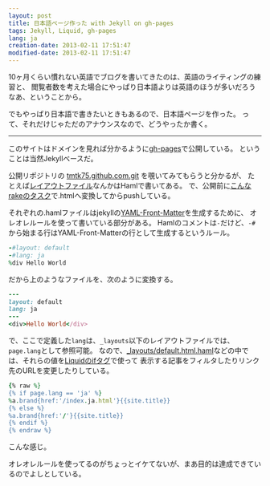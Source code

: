 ```yaml
---
layout: post
title: 日本語ページ作った with Jekyll on gh-pages
tags: Jekyll, Liquid, gh-pages
lang: ja
creation-date: 2013-02-11 17:51:47
modified-date: 2013-02-11 17:51:47
---
```

10ヶ月くらい慣れない英語でブログを書いてきたのは、英語のライティングの練習と、
閲覧者数を考えた場合にやっぱり日本語よりは英語のほうが多いだろうなあ、ということから。

でもやっぱり日本語で書きたいときもあるので、日本語ページを作った。
って、それだけじゃただのアナウンスなので、どうやったか書く。

<hr>

このサイトはドメインを見れば分かるように[gh-pages][gh-pages]で公開している。
ということは当然Jekyllベースだ。

公開リポジトリの [tmtk75.github.com.git][tmtk75.github.com] を覗いてみてもらうと分かるが、
たとえば[レイアウトファイル][_layouts]なんかはHamlで書いてある。
で、公開前に[こんなrakeのタスク][rake-task]で.htmlへ変換してからpushしている。

  [gh-pages]: http://pages.github.com/
  [tmtk75.github.com]: http://github.com/tmtk75/tmtk75.github.com.git
  [_layouts]: https://github.com/tmtk75/tmtk75.github.com/tree/master/_layouts
  [rake-task]: https://github.com/tmtk75/tmtk75.github.com/blob/master/Rakefile#L8
  [yaml-fm]: https://github.com/mojombo/jekyll/wiki/yaml-front-matter 

それぞれの.hamlファイルはjekyllの[YAML-Front-Matter][yaml-fm]を生成するために、
オレオレルールを使って書いている部分がある。
Hamlのコメントは`-`だけど、`-#`から始まる行はYAML-Front-Matterの行として生成するというルール。

```ruby
-#layout: default
-#lang: ja
%div Hello World
```

だから上のようなファイルを、次のように変換する。

```ruby
---
layout: default
lang: ja
---
<div>Hello World</div>
```

で、ここで定義した`lang`は、`_layouts`以下のレイアウトファイルでは、`page.lang`として参照可能。
なので、[_layouts/default.html.haml][default]などの中では、それらの値を[Liquidのifタグ][liquid-if]で使って
表示する記事をフィルタしたりリンク先のURLを変更したりしている。

  [default]: https://github.com/tmtk75/tmtk75.github.com/blob/master/_layouts/default.html.haml
  [liquid-if]: https://github.com/Shopify/liquid/wiki/Liquid-for-Designers

```ruby
{% raw %}
{% if page.lang == 'ja' %}
%a.brand{href:'/index.ja.html'}{{site.title}}
{% else %}
%a.brand{href:'/'}{{site.title}}
{% endif %}
{% endraw %}
```

こんな感じ。

オレオレルールを使ってるのがちょっとイケてないが、まあ目的は達成できているのでよしとしている。
